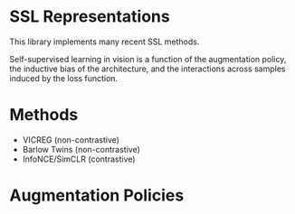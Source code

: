 # SSL Representations

This library implements many recent SSL methods. 

Self-supervised learning in vision is a function of the augmentation policy, the inductive bias of the architecture,
and the interactions across samples induced by the loss function. 

# Methods

- VICREG (non-contrastive)
- Barlow Twins (non-contrastive)
- InfoNCE/SimCLR (contrastive)

# Augmentation Policies

